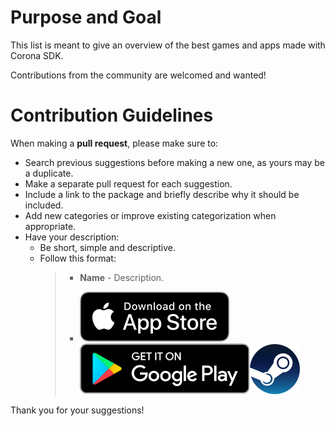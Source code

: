 # Purpose and Goal
This list is meant to give an overview of the best games and apps made with Corona SDK.

Contributions from the community are welcomed and wanted!

# Contribution Guidelines

When making a **pull request**, please make sure to:
- Search previous suggestions before making a new one, as yours may be a duplicate.
- Make a separate pull request for each suggestion.
- Include a link to the package and briefly describe why it should be included.
- Add new categories or improve existing categorization when appropriate.
- Have your description:
  - Be short, simple and descriptive.
  - Follow this format: 
    > - **Name** - Description.
    > + [![iOS](appstore_icon.svg)](https://itunes.apple.com/) [![Android](google_play_icon.svg)](https://play.google.com/)[![Steam](steam_icon.svg)](https://store.steampowered.com/)

Thank you for your suggestions!
